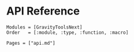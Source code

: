 # API Reference

```@autodocs
Modules = [GravityToolsNext]
Order   = [:module, :type, :function, :macro]
```

```@index
Pages = ["api.md"]
```